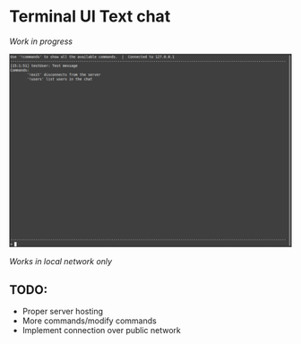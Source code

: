 # Terminal UI Text chat

*Work in progress*

![alt text](preview.png)

*Works in local network only*

## TODO:
- Proper server hosting
- More commands/modify commands
- Implement connection over public network
